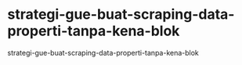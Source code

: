 # strategi-gue-buat-scraping-data-properti-tanpa-kena-blok
strategi-gue-buat-scraping-data-properti-tanpa-kena-blok
